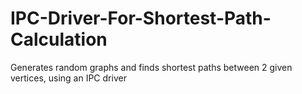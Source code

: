 # IPC-Driver-For-Shortest-Path-Calculation
Generates random graphs and finds shortest paths between 2 given vertices, using an IPC driver

